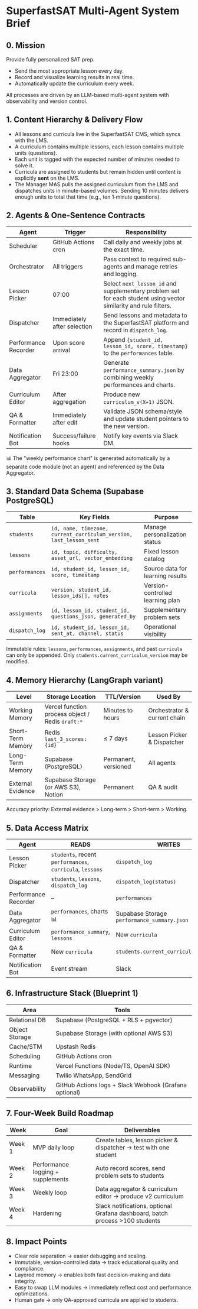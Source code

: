 # SuperfastSAT Multi-Agent System Brief

## 0. Mission
Provide fully personalized SAT prep.

- Send the most appropriate lesson every day.
- Record and visualize learning results in real time.
- Automatically update the curriculum every week.

All processes are driven by an LLM-based multi-agent system with observability and version control.

## 1. Content Hierarchy & Delivery Flow

- All lessons and curricula live in the SuperfastSAT CMS, which syncs with the LMS.
- A curriculum contains multiple lessons, each lesson contains multiple units (questions).
- Each unit is tagged with the expected number of minutes needed to solve it.
- Curricula are assigned to students but remain hidden until content is explicitly **sent** on the LMS.
- The Manager MAS pulls the assigned curriculum from the LMS and dispatches units in minute-based volumes. Sending 10 minutes delivers enough units to total that time (e.g., ten 1‑minute questions).

## 2. Agents & One-Sentence Contracts

| Agent | Trigger | Responsibility |
|-------|---------|----------------|
| Scheduler | GitHub Actions cron | Call daily and weekly jobs at the exact time. |
| Orchestrator | All triggers | Pass context to required sub-agents and manage retries and logging. |
| Lesson Picker | 07:00 | Select `next_lesson_id` and supplementary problem set for each student using vector similarity and rule filters. |
| Dispatcher | Immediately after selection | Send lessons and metadata to the SuperfastSAT platform and record in `dispatch_log`. |
| Performance Recorder | Upon score arrival | Append `{student_id, lesson_id, score, timestamp}` to the `performances` table. |
| Data Aggregator | Fri 23:00 | Generate `performance_summary.json` by combining weekly performances and charts. |
| Curriculum Editor | After aggregation | Produce new `curriculum_v(X+1)` JSON. |
| QA & Formatter | Immediately after edit | Validate JSON schema/style and update student pointers to the new version. |
| Notification Bot | Success/failure hooks | Notify key events via Slack DM. |

📊 The "weekly performance chart" is generated automatically by a separate code module (not an agent) and referenced by the Data Aggregator.

## 3. Standard Data Schema (Supabase PostgreSQL)

| Table | Key Fields | Purpose |
|-------|------------|---------|
| `students` | `id, name, timezone, current_curriculum_version, last_lesson_sent` | Manage personalization status |
| `lessons` | `id, topic, difficulty, asset_url, vector_embedding` | Fixed lesson catalog |
| `performances` | `id, student_id, lesson_id, score, timestamp` | Source data for learning results |
| `curricula` | `version, student_id, lesson_ids[], notes` | Version-controlled learning plan |
| `assignments` | `id, lesson_id, student_id, questions_json, generated_by` | Supplementary problem sets |
| `dispatch_log` | `id, student_id, lesson_id, sent_at, channel, status` | Operational visibility |

Immutable rules: `lessons`, `performances`, `assignments`, and past `curricula` can only be appended. Only `students.current_curriculum_version` may be modified.

## 4. Memory Hierarchy (LangGraph variant)

| Level | Storage Location | TTL/Version | Used By |
|-------|------------------|-------------|---------|
| Working Memory | Vercel function process object / Redis `draft:*` | Minutes to hours | Orchestrator & current chain |
| Short-Term Memory | Redis `last_3_scores:{id}` | ≤ 7 days | Lesson Picker & Dispatcher |
| Long-Term Memory | Supabase (PostgreSQL) | Permanent, versioned | All agents |
| External Evidence | Supabase Storage (or AWS S3), Notion | Permanent | QA & audit |

Accuracy priority: External evidence > Long-term > Short-term > Working.

## 5. Data Access Matrix

| Agent | READS | WRITES |
|-------|-------|--------|
| Lesson Picker | `students`, recent `performances`, `curricula`, `lessons` | `dispatch_log` |
| Dispatcher | `students`, `lessons`, `dispatch_log` | `dispatch_log(status)` |
| Performance Recorder | – | `performances` |
| Data Aggregator | `performances`, charts 📊 | Supabase Storage `performance_summary.json` |
| Curriculum Editor | `performance_summary`, `lessons` | New `curricula` |
| QA & Formatter | New `curricula` | `students.current_curriculum_version` |
| Notification Bot | Event stream | Slack |

## 6. Infrastructure Stack (Blueprint 1)

| Area | Tools |
|------|-------|
| Relational DB | Supabase (PostgreSQL + RLS + pgvector) |
| Object Storage | Supabase Storage (with optional AWS S3) |
| Cache/STM | Upstash Redis |
| Scheduling | GitHub Actions cron |
| Runtime | Vercel Functions (Node/TS, OpenAI SDK) |
| Messaging | Twilio WhatsApp, SendGrid |
| Observability | GitHub Actions logs + Slack Webhook (Grafana optional) |

## 7. Four-Week Build Roadmap

| Week | Goal | Deliverables |
|------|------|--------------|
| Week 1 | MVP daily loop | Create tables, lesson picker & dispatcher → test with one student |
| Week 2 | Performance logging + supplements | Auto record scores, send problem sets to students |
| Week 3 | Weekly loop | Data aggregator & curriculum editor → produce v2 curriculum |
| Week 4 | Hardening | Slack notifications, optional Grafana dashboard, batch process >100 students |

## 8. Impact Points

- Clear role separation → easier debugging and scaling.
- Immutable, version-controlled data → track educational quality and compliance.
- Layered memory → enables both fast decision-making and data integrity.
- Easy to swap LLM modules → immediately reflect cost and performance optimizations.
- Human gate → only QA-approved curricula are applied to students.

